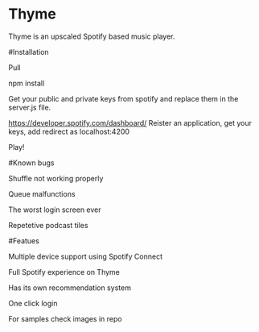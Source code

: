 # Thyme
Thyme is an upscaled Spotify based music player.


#Installation

Pull

npm install

Get your public and private keys from spotify and replace them in the server.js file.

https://developer.spotify.com/dashboard/ Reister an application, get your keys, add redirect as localhost:4200

Play!


#Known bugs

Shuffle not working properly

Queue malfunctions

The worst login screen ever

Repetetive podcast tiles



#Featues

Multiple device support using Spotify Connect

Full Spotify experience on Thyme

Has its own recommendation system

One click login


For samples check images in repo
